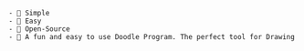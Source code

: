 


    - 🌱 Simple
    - 👯 Easy
    - 🤔 Open-Source
    - 💬 A fun and easy to use Doodle Program. The perfect tool for Drawing

    
